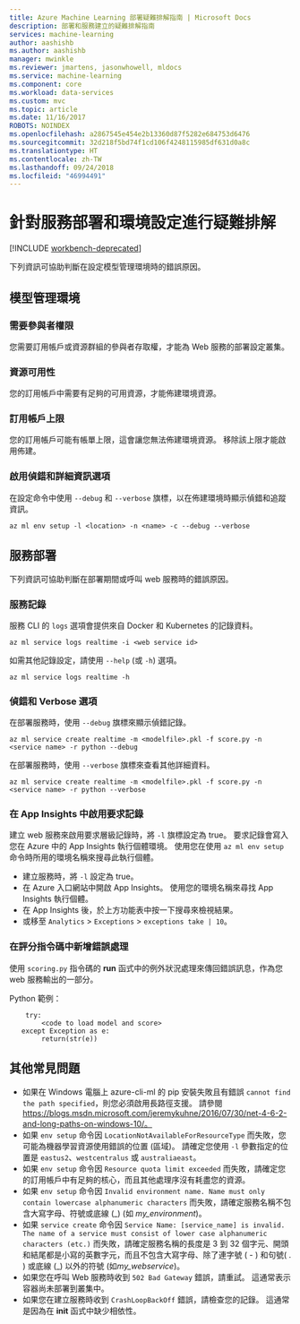 ```yaml
---
title: Azure Machine Learning 部署疑難排解指南 | Microsoft Docs
description: 部署和服務建立的疑難排解指南
services: machine-learning
author: aashishb
ms.author: aashishb
manager: mwinkle
ms.reviewer: jmartens, jasonwhowell, mldocs
ms.service: machine-learning
ms.component: core
ms.workload: data-services
ms.custom: mvc
ms.topic: article
ms.date: 11/16/2017
ROBOTS: NOINDEX
ms.openlocfilehash: a2867545e454e2b13360d87f5282e684753d6476
ms.sourcegitcommit: 32d218f5bd74f1cd106f4248115985df631d0a8c
ms.translationtype: HT
ms.contentlocale: zh-TW
ms.lasthandoff: 09/24/2018
ms.locfileid: "46994491"
---
```

# <a name="troubleshooting-service-deployment-and-environment-setup"></a>針對服務部署和環境設定進行疑難排解

[!INCLUDE [workbench-deprecated](../../../includes/aml-deprecating-preview-2017.md)]

下列資訊可協助判斷在設定模型管理環境時的錯誤原因。

## <a name="model-management-environment"></a>模型管理環境
### <a name="contributor-permission-required"></a>需要參與者權限
您需要訂用帳戶或資源群組的參與者存取權，才能為 Web 服務的部署設定叢集。

### <a name="resource-availability"></a>資源可用性
您的訂用帳戶中需要有足夠的可用資源，才能佈建環境資源。

### <a name="subscription-caps"></a>訂用帳戶上限
您的訂用帳戶可能有帳單上限，這會讓您無法佈建環境資源。 移除該上限才能啟用佈建。

### <a name="enable-debug-and-verbose-options"></a>啟用偵錯和詳細資訊選項
在設定命令中使用 `--debug` 和 `--verbose` 旗標，以在佈建環境時顯示偵錯和追蹤資訊。

```
az ml env setup -l <location> -n <name> -c --debug --verbose 
```

## <a name="service-deployment"></a>服務部署
下列資訊可協助判斷在部署期間或呼叫 web 服務時的錯誤原因。

### <a name="service-logs"></a>服務記錄
服務 CLI 的 `logs` 選項會提供來自 Docker 和 Kubernetes 的記錄資料。

```
az ml service logs realtime -i <web service id>
```

如需其他記錄設定，請使用 `--help` (或 `-h`) 選項。

```
az ml service logs realtime -h
```

### <a name="debug-and-verbose-options"></a>偵錯和 Verbose 選項
在部署服務時，使用 `--debug` 旗標來顯示偵錯記錄。

```
az ml service create realtime -m <modelfile>.pkl -f score.py -n <service name> -r python --debug
```

在部署服務時，使用 `--verbose` 旗標來查看其他詳細資料。

```
az ml service create realtime -m <modelfile>.pkl -f score.py -n <service name> -r python --verbose
```

### <a name="enable-request-logging-in-app-insights"></a>在 App Insights 中啟用要求記錄
建立 web 服務來啟用要求層級記錄時，將 `-l` 旗標設定為 true。 要求記錄會寫入您在 Azure 中的 App Insights 執行個體環境。 使用您在使用 `az ml env setup` 命令時所用的環境名稱來搜尋此執行個體。

- 建立服務時，將 `-l` 設定為 true。
- 在 Azure 入口網站中開啟 App Insights。 使用您的環境名稱來尋找 App Insights 執行個體。
- 在 App Insights 後，於上方功能表中按一下搜尋來檢視結果。
- 或移至 `Analytics` > `Exceptions` > `exceptions take | 10`。


### <a name="add-error-handling-in-scoring-script"></a>在評分指令碼中新增錯誤處理
使用 `scoring.py` 指令碼的 **run** 函式中的例外狀況處理來傳回錯誤訊息，作為您 web 服務輸出的一部分。

Python 範例：
```
    try:
        <code to load model and score>
   except Exception as e:
        return(str(e))
```

## <a name="other-common-problems"></a>其他常見問題
- 如果在 Windows 電腦上 azure-cli-ml 的 pip 安裝失敗且有錯誤 `cannot find the path specified`，則您必須啟用長路徑支援。 請參閱 https://blogs.msdn.microsoft.com/jeremykuhne/2016/07/30/net-4-6-2-and-long-paths-on-windows-10/。 
- 如果 `env setup` 命令因 `LocationNotAvailableForResourceType` 而失敗，您可能為機器學習資源使用錯誤的位置 (區域)。 請確定您使用 `-l` 參數指定的位置是 `eastus2`、`westcentralus` 或 `australiaeast`。
- 如果 `env setup` 命令因 `Resource quota limit exceeded` 而失敗，請確定您的訂用帳戶中有足夠的核心，而且其他處理序沒有耗盡您的資源。
- 如果 `env setup` 命令因 `Invalid environment name. Name must only contain lowercase alphanumeric characters` 而失敗，請確定服務名稱不包含大寫字母、符號或底線 (_) (如 *my_environment*)。
- 如果 `service create` 命令因 `Service Name: [service_name] is invalid. The name of a service must consist of lower case alphanumeric characters (etc.)` 而失敗，請確定服務名稱的長度是 3 到 32 個字元、開頭和結尾都是小寫的英數字元，而且不包含大寫字母、除了連字號 ( - ) 和句號( . ) 或底線 (_) 以外的符號 (如*my_webservice*)。
- 如果您在呼叫 Web 服務時收到 `502 Bad Gateway` 錯誤，請重試。 這通常表示容器尚未部署到叢集中。
- 如果您在建立服務時收到 `CrashLoopBackOff` 錯誤，請檢查您的記錄。 這通常是因為在 **init** 函式中缺少相依性。
